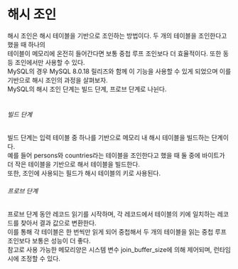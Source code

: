 # 해시 조인
해시 조인은 해시 테이블을 기반으로 조인하는 방법이다. 두 개의 테이블을 조인한다고 했을 때 하나의<br/> 테이블이 메모리에 온전히 들어간다면 보통 중첩 루프 조인보다 더 효율적이다. 또한 동등 조인에서만 사용할 수 있다.<br/>
MySQL의 경우 MySQL 8.0.18 릴리즈와 함께 이 기능을 사용할 수 있게 되었으며 이를 기반으로 해시 조인의 과정을 살펴보자.<br/>
MySQL의 해시 조인 단계는 빌드 단계, 프로브 단계로 나뉜다.<br/>
<br/>

###### 빌드 단계
빌드 단계는 입력 테이블 중 하나를 기반으로 메모리 내 해시 테이블을 빌드하는 단계이다.<br/>
예를 들어 persons와 countries라는 테이블을 조인한다고 했을 때 둘 중에 바이트가 더 작은 테이블을 기반으로 해서 테이블을 빌드한다.<br/>
또한, 조인에 사용되는 필드가 해시 테이블의 키로 사용된다.<br/>

###### 프로브 단계
프로브 단계 동안 레코드 읽기를 시작하며, 각 레코드에서 테이블의 키에 일치하는 레코드를 찾아서 결과 값으로 변환한다.<br/>
이를 통해 각 테이블은 한 번씩만 읽게 되어 중첩해서 두 개의 테이블을 읽는 중첩 루프 조인보다 보통은 성능이 더 좋다.<br/>
참고로 사용 가능한 메모리양은 시스템 변수 join_buffer_size에 의해 제어되며, 런타임 시에 조정할 수 있다.
